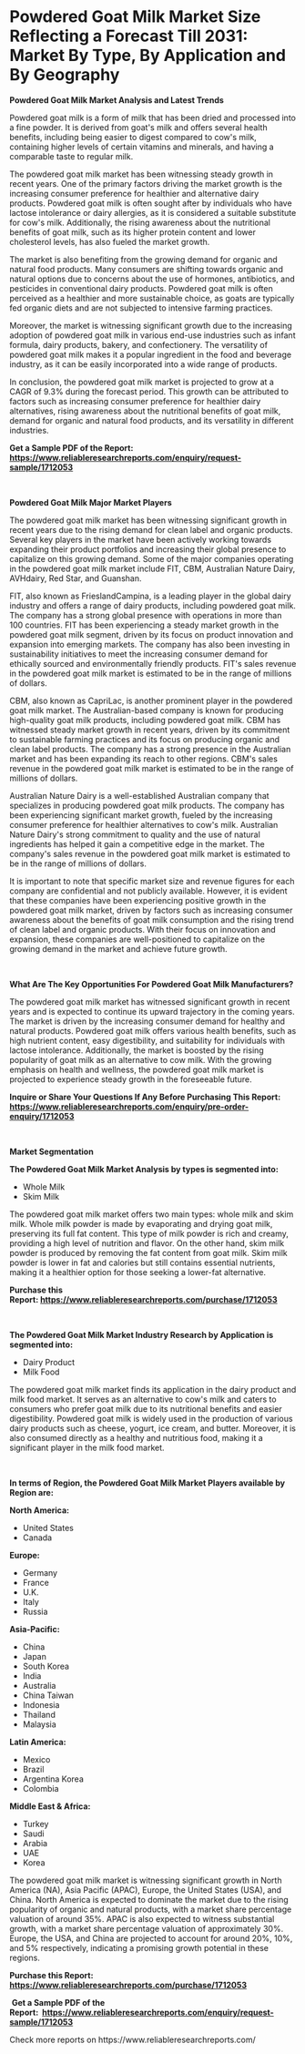 <p><h1>Powdered Goat Milk Market Size Reflecting a Forecast Till 2031: Market By Type, By Application and By Geography</h1></p><p><strong>Powdered Goat Milk Market Analysis and Latest Trends</strong></p>
<p><p>Powdered goat milk is a form of milk that has been dried and processed into a fine powder. It is derived from goat's milk and offers several health benefits, including being easier to digest compared to cow's milk, containing higher levels of certain vitamins and minerals, and having a comparable taste to regular milk. </p><p>The powdered goat milk market has been witnessing steady growth in recent years. One of the primary factors driving the market growth is the increasing consumer preference for healthier and alternative dairy products. Powdered goat milk is often sought after by individuals who have lactose intolerance or dairy allergies, as it is considered a suitable substitute for cow's milk. Additionally, the rising awareness about the nutritional benefits of goat milk, such as its higher protein content and lower cholesterol levels, has also fueled the market growth.</p><p>The market is also benefiting from the growing demand for organic and natural food products. Many consumers are shifting towards organic and natural options due to concerns about the use of hormones, antibiotics, and pesticides in conventional dairy products. Powdered goat milk is often perceived as a healthier and more sustainable choice, as goats are typically fed organic diets and are not subjected to intensive farming practices.</p><p>Moreover, the market is witnessing significant growth due to the increasing adoption of powdered goat milk in various end-use industries such as infant formula, dairy products, bakery, and confectionery. The versatility of powdered goat milk makes it a popular ingredient in the food and beverage industry, as it can be easily incorporated into a wide range of products.</p><p>In conclusion, the powdered goat milk market is projected to grow at a CAGR of 9.3% during the forecast period. This growth can be attributed to factors such as increasing consumer preference for healthier dairy alternatives, rising awareness about the nutritional benefits of goat milk, demand for organic and natural food products, and its versatility in different industries.</p></p>
<p><strong>Get a Sample PDF of the Report:&nbsp; <a href="https://www.reliableresearchreports.com/enquiry/request-sample/1712053">https://www.reliableresearchreports.com/enquiry/request-sample/1712053</a></strong></p>
<p>&nbsp;</p>
<p><strong>Powdered Goat Milk Major Market Players</strong></p>
<p><p>The powdered goat milk market has been witnessing significant growth in recent years due to the rising demand for clean label and organic products. Several key players in the market have been actively working towards expanding their product portfolios and increasing their global presence to capitalize on this growing demand. Some of the major companies operating in the powdered goat milk market include FIT, CBM, Australian Nature Dairy, AVHdairy, Red Star, and Guanshan.</p><p>FIT, also known as FrieslandCampina, is a leading player in the global dairy industry and offers a range of dairy products, including powdered goat milk. The company has a strong global presence with operations in more than 100 countries. FIT has been experiencing a steady market growth in the powdered goat milk segment, driven by its focus on product innovation and expansion into emerging markets. The company has also been investing in sustainability initiatives to meet the increasing consumer demand for ethically sourced and environmentally friendly products. FIT's sales revenue in the powdered goat milk market is estimated to be in the range of millions of dollars.</p><p>CBM, also known as CapriLac, is another prominent player in the powdered goat milk market. The Australian-based company is known for producing high-quality goat milk products, including powdered goat milk. CBM has witnessed steady market growth in recent years, driven by its commitment to sustainable farming practices and its focus on producing organic and clean label products. The company has a strong presence in the Australian market and has been expanding its reach to other regions. CBM's sales revenue in the powdered goat milk market is estimated to be in the range of millions of dollars.</p><p>Australian Nature Dairy is a well-established Australian company that specializes in producing powdered goat milk products. The company has been experiencing significant market growth, fueled by the increasing consumer preference for healthier alternatives to cow's milk. Australian Nature Dairy's strong commitment to quality and the use of natural ingredients has helped it gain a competitive edge in the market. The company's sales revenue in the powdered goat milk market is estimated to be in the range of millions of dollars.</p><p>It is important to note that specific market size and revenue figures for each company are confidential and not publicly available. However, it is evident that these companies have been experiencing positive growth in the powdered goat milk market, driven by factors such as increasing consumer awareness about the benefits of goat milk consumption and the rising trend of clean label and organic products. With their focus on innovation and expansion, these companies are well-positioned to capitalize on the growing demand in the market and achieve future growth.</p></p>
<p>&nbsp;</p>
<p><strong>What Are The Key Opportunities For Powdered Goat Milk Manufacturers?</strong></p>
<p><p>The powdered goat milk market has witnessed significant growth in recent years and is expected to continue its upward trajectory in the coming years. The market is driven by the increasing consumer demand for healthy and natural products. Powdered goat milk offers various health benefits, such as high nutrient content, easy digestibility, and suitability for individuals with lactose intolerance. Additionally, the market is boosted by the rising popularity of goat milk as an alternative to cow milk. With the growing emphasis on health and wellness, the powdered goat milk market is projected to experience steady growth in the foreseeable future.</p></p>
<p><strong>Inquire or Share Your Questions If Any Before Purchasing This Report: <a href="https://www.reliableresearchreports.com/enquiry/pre-order-enquiry/1712053">https://www.reliableresearchreports.com/enquiry/pre-order-enquiry/1712053</a></strong></p>
<p>&nbsp;</p>
<p><strong>Market Segmentation</strong></p>
<p><strong>The Powdered Goat Milk Market Analysis by types is segmented into:</strong></p>
<p><ul><li>Whole Milk</li><li>Skim Milk</li></ul></p>
<p><p>The powdered goat milk market offers two main types: whole milk and skim milk. Whole milk powder is made by evaporating and drying goat milk, preserving its full fat content. This type of milk powder is rich and creamy, providing a high level of nutrition and flavor. On the other hand, skim milk powder is produced by removing the fat content from goat milk. Skim milk powder is lower in fat and calories but still contains essential nutrients, making it a healthier option for those seeking a lower-fat alternative.</p></p>
<p><strong>Purchase this Report:&nbsp;<a href="https://www.reliableresearchreports.com/purchase/1712053">https://www.reliableresearchreports.com/purchase/1712053</a></strong></p>
<p>&nbsp;</p>
<p><strong>The Powdered Goat Milk Market Industry Research by Application is segmented into:</strong></p>
<p><ul><li>Dairy Product</li><li>Milk Food</li></ul></p>
<p><p>The powdered goat milk market finds its application in the dairy product and milk food market. It serves as an alternative to cow's milk and caters to consumers who prefer goat milk due to its nutritional benefits and easier digestibility. Powdered goat milk is widely used in the production of various dairy products such as cheese, yogurt, ice cream, and butter. Moreover, it is also consumed directly as a healthy and nutritious food, making it a significant player in the milk food market.</p></p>
<p>&nbsp;</p>
<p><strong>In terms of Region, the Powdered Goat Milk Market Players available by Region are:</strong></p>
<p>
    <p> <strong> North America: </strong>
        <ul>
            <li>United States</li>
            <li>Canada</li>
        </ul>
        </p> 
    <p> <strong> Europe: </strong>
        <ul>
            <li>Germany</li>
            <li>France</li>
            <li>U.K.</li>
            <li>Italy</li>
            <li>Russia</li>
        </ul>
        </p> 
    <p> <strong> Asia-Pacific: </strong>
        <ul>
            <li>China</li>
            <li>Japan</li>
            <li>South Korea</li>
            <li>India</li>
            <li>Australia</li>
            <li>China Taiwan</li>
            <li>Indonesia</li>
            <li>Thailand</li>
            <li>Malaysia</li>
        </ul>
        </p> 
    <p> <strong> Latin America: </strong>
        <ul>
            <li>Mexico</li>
            <li>Brazil</li>
            <li>Argentina Korea</li>
            <li>Colombia</li>
        </ul>
        </p> 
    <p> <strong> Middle East & Africa: </strong>
        <ul>
            <li>Turkey</li>
            <li>Saudi</li>
            <li>Arabia</li>
            <li>UAE</li>
            <li>Korea</li>
        </ul>
    </p>
    </p>
<p><p>The powdered goat milk market is witnessing significant growth in North America (NA), Asia Pacific (APAC), Europe, the United States (USA), and China. North America is expected to dominate the market due to the rising popularity of organic and natural products, with a market share percentage valuation of around 35%. APAC is also expected to witness substantial growth, with a market share percentage valuation of approximately 30%. Europe, the USA, and China are projected to account for around 20%, 10%, and 5% respectively, indicating a promising growth potential in these regions.</p></p>
<p><strong>Purchase this Report: <a href="https://www.reliableresearchreports.com/purchase/1712053">https://www.reliableresearchreports.com/purchase/1712053</a></strong></p>
<p>&nbsp;<strong>Get a Sample PDF of the Report:&nbsp;&nbsp;<a href="https://www.reliableresearchreports.com/enquiry/request-sample/1712053">https://www.reliableresearchreports.com/enquiry/request-sample/1712053</a></strong></p>
<p><strong></strong></p>
<p>Check more reports on https://www.reliableresearchreports.com/</p>